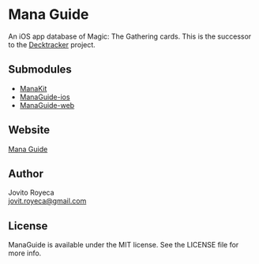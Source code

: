 # Mana Guide
An iOS app database of Magic: The Gathering cards. This is the  successor to the [Decktracker](https://github.com/jovito-royeca/Decktracker) project.

## Submodules
- [ManaKit](https://github.com/jovito-royeca/ManaKit)
- [ManaGuide-ios](https://github.com/jovito-royeca/ManaGuide-ios)
- [ManaGuide-web](https://github.com/jovito-royeca/ManaGuide-web)

## Website
[Mana Guide](http://managuideapp.com)

## Author

Jovito Royeca<br/>
jovit.royeca@gmail.com

## License

ManaGuide is available under the MIT license. See the LICENSE file for more info.

